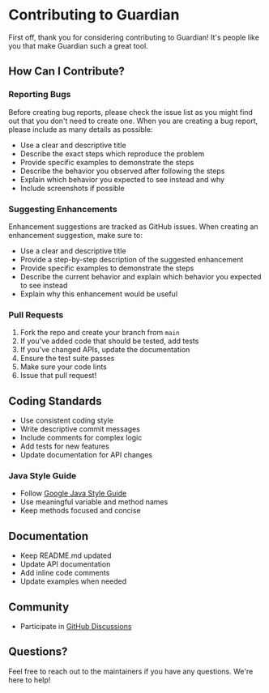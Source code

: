 # Contributing to Guardian

First off, thank you for considering contributing to Guardian! It's people like you that make Guardian such a great tool.

## How Can I Contribute?

### Reporting Bugs

Before creating bug reports, please check the issue list as you might find out that you don't need to create one.
When you are creating a bug report, please include as many details as possible:

* Use a clear and descriptive title
* Describe the exact steps which reproduce the problem
* Provide specific examples to demonstrate the steps
* Describe the behavior you observed after following the steps
* Explain which behavior you expected to see instead and why
* Include screenshots if possible

### Suggesting Enhancements

Enhancement suggestions are tracked as GitHub issues. When creating an enhancement suggestion, make sure to:

* Use a clear and descriptive title
* Provide a step-by-step description of the suggested enhancement
* Provide specific examples to demonstrate the steps
* Describe the current behavior and explain which behavior you expected to see instead
* Explain why this enhancement would be useful

### Pull Requests

1. Fork the repo and create your branch from `main`
2. If you've added code that should be tested, add tests
3. If you've changed APIs, update the documentation
4. Ensure the test suite passes
5. Make sure your code lints
6. Issue that pull request!

## Coding Standards

* Use consistent coding style
* Write descriptive commit messages
* Include comments for complex logic
* Add tests for new features
* Update documentation for API changes

### Java Style Guide

* Follow [Google Java Style Guide](https://google.github.io/styleguide/javaguide.html)
* Use meaningful variable and method names
* Keep methods focused and concise

## Documentation

* Keep README.md updated
* Update API documentation
* Add inline code comments
* Update examples when needed

## Community

* Participate in [GitHub Discussions](https://github.com/dream-sports-labs/guardian/discussions)

## Questions?

Feel free to reach out to the maintainers if you have any questions. We're here to help!
